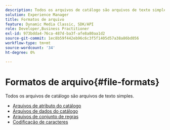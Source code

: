 ```yaml
---
description: Todos os arquivos de catálogo são arquivos de texto simples.
solution: Experience Manager
title: Formatos de arquivo
feature: Dynamic Media Classic, SDK/API
role: Developer,Business Practitioner
exl-id: 973bdda4-76ca-487d-ba3f-afe8a80aa1d2
source-git-commit: 1ec8b59f442eb96c6c3f5f1405d57a38a86bd056
workflow-type: tm+mt
source-wordcount: '34'
ht-degree: 0%

---
```


# Formatos de arquivo{#file-formats}

Todos os arquivos de catálogo são arquivos de texto simples.

* [Arquivos de atributo do catálogo](r-catalog-attribute-files.md)
* [Arquivos de dados do catálogo](r-catalog-data-files.md)
* [Arquivos de conjunto de regras](r-rule-set-files.md)
* [Codificação de caracteres](r-is-cat-character-encoding.md)

